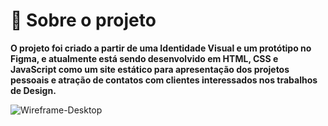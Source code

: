 <h2 :construction:  Projeto em construção  :construction: </h2>

# 📁 Sobre o projeto

**O projeto foi criado a partir de uma Identidade Visual e um protótipo no Figma, e atualmente está sendo desenvolvido em HTML, CSS e JavaScript como um site estático para apresentação dos projetos pessoais e atração de contatos com clientes interessados nos trabalhos de Design.**

![Wireframe-Desktop](https://user-images.githubusercontent.com/64817829/184448984-689262fb-ab1d-44f5-8efd-3baf33a69728.png)
